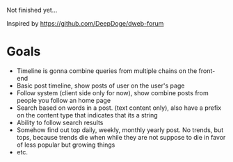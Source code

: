 Not finished yet...

Inspired by https://github.com/DeepDoge/dweb-forum

# Goals

-   Timeline is gonna combine queries from multiple chains on the front-end
-   Basic post timeline, show posts of user on the user's page
-   Follow system (client side only for now), show combine posts from people you follow an home page
-   Search based on words in a post. (text content only), also have a prefix on the content type that indicates that its a string
-   Ability to follow search results
-   Somehow find out top daily, weekly, monthly yearly post. No trends, but tops, because trends die when while they are not suppose to die in favor of less popular but growing things
-   etc.
